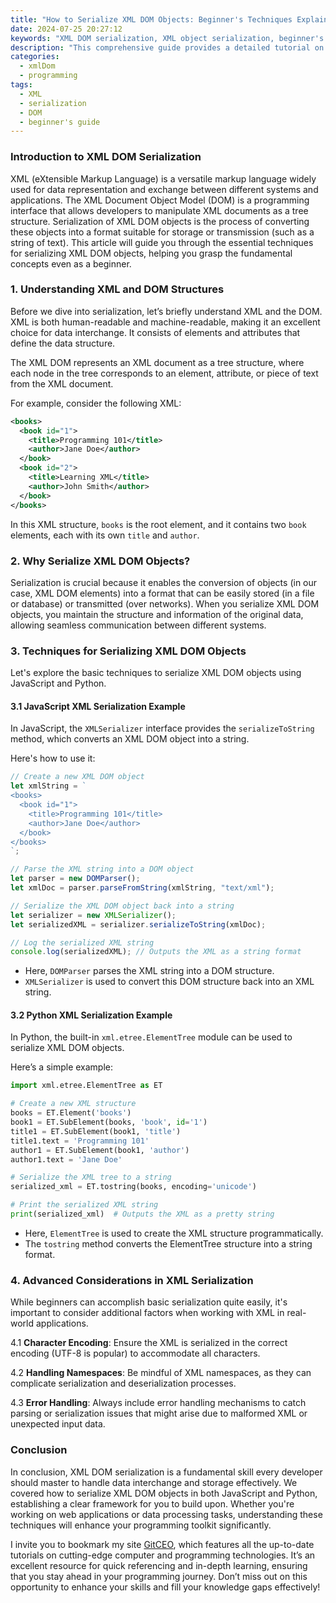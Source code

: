 ```yaml
---
title: "How to Serialize XML DOM Objects: Beginner's Techniques Explained"
date: 2024-07-25 20:27:12
keywords: "XML DOM serialization, XML object serialization, beginner's guide to XML, learning XML DOM"
description: "This comprehensive guide provides a detailed tutorial on how to serialize XML DOM objects. Aimed at beginners, it explains the fundamental concepts and techniques necessary for effective XML serialization. You'll learn the necessary steps to implement serialization in various programming environments, understand the underlying principles, and gain skills that will enhance your programming toolkit. From an introduction to XML DOM structures to practical coding examples, this guide is your go-to resource for XML DOM serialization, ensuring you have a solid foundation to build upon as you grow your programming capabilities."
categories:
  - xmlDom
  - programming
tags:
  - XML
  - serialization
  - DOM
  - beginner's guide
---
```


### Introduction to XML DOM Serialization

XML (eXtensible Markup Language) is a versatile markup language widely used for data representation and exchange between different systems and applications. The XML Document Object Model (DOM) is a programming interface that allows developers to manipulate XML documents as a tree structure. Serialization of XML DOM objects is the process of converting these objects into a format suitable for storage or transmission (such as a string of text). This article will guide you through the essential techniques for serializing XML DOM objects, helping you grasp the fundamental concepts even as a beginner.

<!-- more -->

### 1. Understanding XML and DOM Structures

Before we dive into serialization, let’s briefly understand XML and the DOM. XML is both human-readable and machine-readable, making it an excellent choice for data interchange. It consists of elements and attributes that define the data structure. 

The XML DOM represents an XML document as a tree structure, where each node in the tree corresponds to an element, attribute, or piece of text from the XML document. 

For example, consider the following XML:

```xml
<books>
  <book id="1">
    <title>Programming 101</title>
    <author>Jane Doe</author>
  </book>
  <book id="2">
    <title>Learning XML</title>
    <author>John Smith</author>
  </book>
</books>
```

In this XML structure, `books` is the root element, and it contains two `book` elements, each with its own `title` and `author`. 

### 2. Why Serialize XML DOM Objects?

Serialization is crucial because it enables the conversion of objects (in our case, XML DOM elements) into a format that can be easily stored (in a file or database) or transmitted (over networks). When you serialize XML DOM objects, you maintain the structure and information of the original data, allowing seamless communication between different systems.

### 3. Techniques for Serializing XML DOM Objects

Let's explore the basic techniques to serialize XML DOM objects using JavaScript and Python. 

#### 3.1 JavaScript XML Serialization Example

In JavaScript, the `XMLSerializer` interface provides the `serializeToString` method, which converts an XML DOM object into a string.

Here's how to use it:

```javascript
// Create a new XML DOM object
let xmlString = `
<books>
  <book id="1">
    <title>Programming 101</title>
    <author>Jane Doe</author>
  </book>
</books>
`;

// Parse the XML string into a DOM object
let parser = new DOMParser();
let xmlDoc = parser.parseFromString(xmlString, "text/xml");

// Serialize the XML DOM object back into a string
let serializer = new XMLSerializer();
let serializedXML = serializer.serializeToString(xmlDoc);

// Log the serialized XML string
console.log(serializedXML); // Outputs the XML as a string format
```

- Here, `DOMParser` parses the XML string into a DOM structure.
- `XMLSerializer` is used to convert this DOM structure back into an XML string.

#### 3.2 Python XML Serialization Example

In Python, the built-in `xml.etree.ElementTree` module can be used to serialize XML DOM objects.

Here’s a simple example:

```python
import xml.etree.ElementTree as ET

# Create a new XML structure
books = ET.Element('books')
book1 = ET.SubElement(books, 'book', id='1')
title1 = ET.SubElement(book1, 'title')
title1.text = 'Programming 101'
author1 = ET.SubElement(book1, 'author')
author1.text = 'Jane Doe'

# Serialize the XML tree to a string
serialized_xml = ET.tostring(books, encoding='unicode')

# Print the serialized XML string
print(serialized_xml)  # Outputs the XML as a pretty string
```

- Here, `ElementTree` is used to create the XML structure programmatically.
- The `tostring` method converts the ElementTree structure into a string format.

### 4. Advanced Considerations in XML Serialization

While beginners can accomplish basic serialization quite easily, it's important to consider additional factors when working with XML in real-world applications.

4.1 **Character Encoding**: Ensure the XML is serialized in the correct encoding (UTF-8 is popular) to accommodate all characters.

4.2 **Handling Namespaces**: Be mindful of XML namespaces, as they can complicate serialization and deserialization processes.

4.3 **Error Handling**: Always include error handling mechanisms to catch parsing or serialization issues that might arise due to malformed XML or unexpected input data.

### Conclusion

In conclusion, XML DOM serialization is a fundamental skill every developer should master to handle data interchange and storage effectively. We covered how to serialize XML DOM objects in both JavaScript and Python, establishing a clear framework for you to build upon. Whether you're working on web applications or data processing tasks, understanding these techniques will enhance your programming toolkit significantly.

I invite you to bookmark my site [GitCEO](https://gitceo.com), which features all the up-to-date tutorials on cutting-edge computer and programming technologies. It’s an excellent resource for quick referencing and in-depth learning, ensuring that you stay ahead in your programming journey. Don’t miss out on this opportunity to enhance your skills and fill your knowledge gaps effectively!